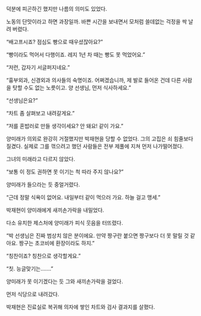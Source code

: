 덕분에 피곤하긴 했지만 나름의 의미도 있었다.

노동의 단맛이라고 하면 과장일까. 바쁜 시간을 보내면서 모처럼 쓸데없는 걱정을 싹 날려 버렸다.

“배고프시죠? 점심도 빵으로 때우셨잖아요?”

“빵이라도 먹어서 다행이죠. 레지 1년 차 때는 빵도 못 먹었어요.”

“저런, 갑자기 서글퍼지네요.”

“흉부외과, 신경외과 의사들의 숙명이죠. 어쩌겠습니까, 제 발로 들어온 건데 다른 사람을 탓할 수도 없는 노릇이고. 양 선생님, 먼저 식사하세요.”

“선생님은요?”

“차트 좀 살펴보고 내려갈게요.”

“저를 혼밥러로 만들 생각이세요? 안 돼요! 같이 가요.”

양미래가 의외로 완강히 거절했지만 박재현을 당할 수 없었다. 그의 고집은 쇠 힘줄보다 질겼다. 실제로 그를 꺾으려고 했던 사람들은 전부 제풀에 지쳐 먼저 나가떨어졌다.

그녀의 미래라고 다르지 않았다.

“보통 이 정도 권하면 못 이기는 척 따라 주지 않나요?”

양미래가 들으라는 듯 중얼거렸다.

“근데 정말 식욕이 없어요. 내일부터 같이 먹으러 가요. 하늘 걸고 맹세.”

박재현이 양미래에게 새끼손가락을 내밀었다.

다소 유치한 제스처에 양미래가 피식 웃음을 터뜨렸다.

“박 선생님은 진짜 범상치 않은 분이에요. 만약 짱구란 붙으면 짱구보다 더 못 말릴 것 같아요. 짱구는 초코비에 환장이라도 하지.”

“칭찬이죠? 칭찬으로 생각할게요.”

“칫. 능글맞기는…….”

양미래가 못 이기겠다는 듯 그와 새끼손가락을 걸었다.

먼저 식당으로 내려갔다.

박재현은 진료실로 복귀해 의자에 쌓인 차트와 검사 결과지를 살폈다.